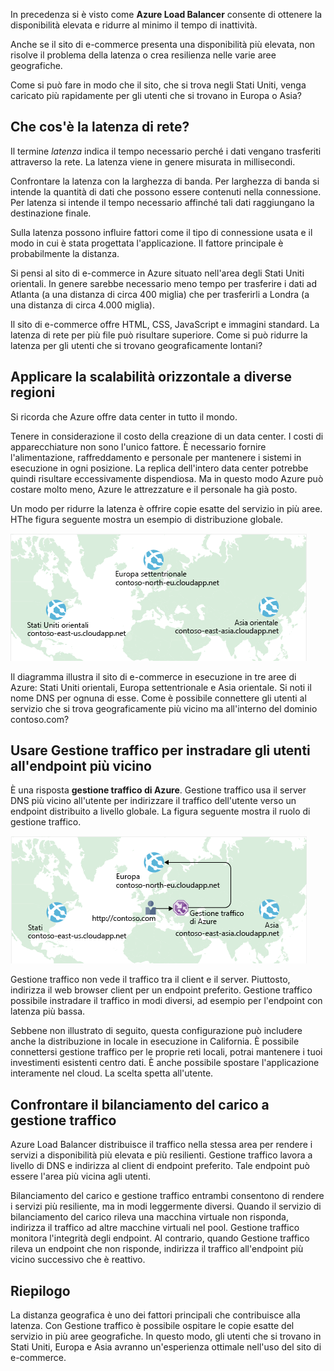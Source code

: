 In precedenza si è visto come **Azure Load Balancer** consente di ottenere la disponibilità elevata e ridurre al minimo il tempo di inattività.

Anche se il sito di e-commerce presenta una disponibilità più elevata, non risolve il problema della latenza o crea resilienza nelle varie aree geografiche.

Come si può fare in modo che il sito, che si trova negli Stati Uniti, venga caricato più rapidamente per gli utenti che si trovano in Europa o Asia?

## <a name="what-is-network-latency"></a>Che cos'è la latenza di rete?

Il termine _latenza_ indica il tempo necessario perché i dati vengano trasferiti attraverso la rete. La latenza viene in genere misurata in millisecondi.

Confrontare la latenza con la larghezza di banda. Per larghezza di banda si intende la quantità di dati che possono essere contenuti nella connessione. Per latenza si intende il tempo necessario affinché tali dati raggiungano la destinazione finale.

Sulla latenza possono influire fattori come il tipo di connessione usata e il modo in cui è stata progettata l'applicazione. Il fattore principale è probabilmente la distanza.

Si pensi al sito di e-commerce in Azure situato nell'area degli Stati Uniti orientali. In genere sarebbe necessario meno tempo per trasferire i dati ad Atlanta (a una distanza di circa 400 miglia) che per trasferirli a Londra (a una distanza di circa 4.000 miglia).

Il sito di e-commerce offre HTML, CSS, JavaScript e immagini standard. La latenza di rete per più file può risultare superiore. Come si può ridurre la latenza per gli utenti che si trovano geograficamente lontani?

## <a name="scale-out-to-different-regions"></a>Applicare la scalabilità orizzontale a diverse regioni

Si ricorda che Azure offre data center in tutto il mondo.

Tenere in considerazione il costo della creazione di un data center. I costi di apparecchiature non sono l'unico fattore. È necessario fornire l'alimentazione, raffreddamento e personale per mantenere i sistemi in esecuzione in ogni posizione. La replica dell'intero data center potrebbe quindi risultare eccessivamente dispendiosa. Ma in questo modo Azure può costare molto meno, Azure le attrezzature e il personale ha già posto.

Un modo per ridurre la latenza è offrire copie esatte del servizio in più aree. HThe figura seguente mostra un esempio di distribuzione globale.

![Un'illustrazione che mostra una mappa del mondo con tre data center di Azure evidenziato. Ogni data center è etichettata con un nome di dominio univoco.](../media/4-global-deployment.png)

Il diagramma illustra il sito di e-commerce in esecuzione in tre aree di Azure: Stati Uniti orientali, Europa settentrionale e Asia orientale. Si noti il nome DNS per ognuna di esse. Come è possibile connettere gli utenti al servizio che si trova geograficamente più vicino ma all'interno del dominio contoso.com?

## <a name="use-traffic-manager-to-route-users-to-the-closest-endpoint"></a>Usare Gestione traffico per instradare gli utenti all'endpoint più vicino

È una risposta **gestione traffico di Azure**. Gestione traffico usa il server DNS più vicino all'utente per indirizzare il traffico dell'utente verso un endpoint distribuito a livello globale. La figura seguente mostra il ruolo di gestione traffico.

![Un'illustrazione che mostra gestione traffico di Azure il routing di una richiesta dell'utente per il data center più vicino. ](../media/4-traffic-manager.png)

Gestione traffico non vede il traffico tra il client e il server. Piuttosto, indirizza il web browser client per un endpoint preferito. Gestione traffico possibile instradare il traffico in modi diversi, ad esempio per l'endpoint con latenza più bassa.

Sebbene non illustrato di seguito, questa configurazione può includere anche la distribuzione in locale in esecuzione in California. È possibile connettersi gestione traffico per le proprie reti locali, potrai mantenere i tuoi investimenti esistenti centro dati. È anche possibile spostare l'applicazione interamente nel cloud. La scelta spetta all'utente.

## <a name="compare-load-balancer-to-traffic-manager"></a>Confrontare il bilanciamento del carico a gestione traffico

Azure Load Balancer distribuisce il traffico nella stessa area per rendere i servizi a disponibilità più elevata e più resilienti. Gestione traffico lavora a livello di DNS e indirizza al client di endpoint preferito. Tale endpoint può essere l'area più vicina agli utenti.

Bilanciamento del carico e gestione traffico entrambi consentono di rendere i servizi più resiliente, ma in modi leggermente diversi. Quando il servizio di bilanciamento del carico rileva una macchina virtuale non risponda, indirizza il traffico ad altre macchine virtuali nel pool. Gestione traffico monitora l'integrità degli endpoint. Al contrario, quando Gestione traffico rileva un endpoint che non risponde, indirizza il traffico all'endpoint più vicino successivo che è reattivo.

## <a name="summary"></a>Riepilogo

La distanza geografica è uno dei fattori principali che contribuisce alla latenza. Con Gestione traffico è possibile ospitare le copie esatte del servizio in più aree geografiche. In questo modo, gli utenti che si trovano in Stati Uniti, Europa e Asia avranno un'esperienza ottimale nell'uso del sito di e-commerce.
